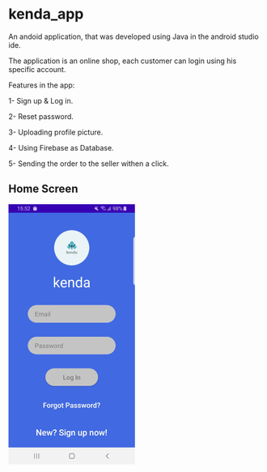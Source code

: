 # kenda_app


An andoid application, that was developed using Java in the android studio ide.

The application is an online shop, each customer can login using his specific account.

Features in the app:

1- Sign up & Log in.

2- Reset password.

3- Uploading profile picture.

4- Using Firebase as Database.

5- Sending the order to the seller withen a click.


## Home Screen
<img src = "Illustration_Images/page1.jpg" width = "250px" />
